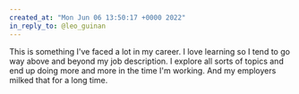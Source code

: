 ```yaml
---
created_at: "Mon Jun 06 13:50:17 +0000 2022"
in_reply_to: @leo_guinan
---
```


This is something I've faced a lot in my career. I love learning so I tend to go way above and beyond my job description. I explore all sorts of topics and end up doing more and more in the time I'm working. And my employers milked that for a long time.